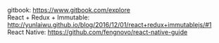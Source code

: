 gitbook: https://www.gitbook.com/explore  
React + Redux + Immutable: http://yunlaiwu.github.io/blog/2016/12/01/react+redux+immutablejs/#1  
React Native: https://github.com/fengnovo/react-native-guide
